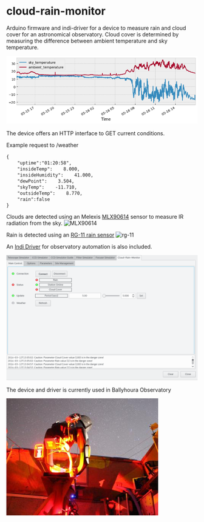 # cloud-rain-monitor

Arduino firmware and indi-driver for a device to measure rain and cloud cover for an astronomical observatory. Cloud cover is determined by measuring the difference between ambient temperature and sky temperature.

![example measurements](https://raw.githubusercontent.com/dokeeffe/cloud-rain-monitor/master/readme-files/temperature.png "Example measurements")


The device offers an HTTP interface to GET current conditions.

Example request to /weather
```
{
	"uptime":"01:20:58",
	"insideTemp":    8.000,
	"insideHumidity":    41.000,
	"dewPoint":    3.504,
	"skyTemp":    -11.710,
	"outsideTemp":    8.770,
	"rain":false
}
```

Clouds are detected using an Melexis [MLX90614](http://www.melexis.com/Infrared-Thermometer-Sensors/Infrared-Thermometer-Sensors/MLX90614-615.aspx) sensor to measure IR radiation from the sky. 
![MLX90614](https://www.melexis.com/-/media/images/product-media/mlx90614/mlx90614-infrared-thermometer-melexis.jpg?h=275&w=340&hash=327FA5D17A6484712BE79EDAE1A8D6282C376334)

Rain is detected using an [RG-11 rain sensor](http://rainsensors.com/) 
![rg-11](http://hydreon.com/wp-content/uploads/sites/3/2015/rg_wht_sm.jpg)

An [Indi Driver](http://www.indilib.org/devices/weather-stations.html) for observatory automation is also included.

![indi-driver](https://raw.githubusercontent.com/dokeeffe/cloud-rain-monitor/master/indi-driver/docs/indi.png)


The device and driver is currently used in Ballyhoura Observatory

![observatory](https://raw.githubusercontent.com/dokeeffe/cloud-rain-monitor/master/indi-driver/docs/obs.jpeg)

